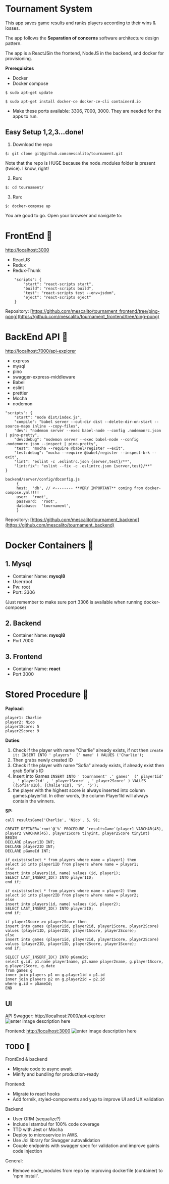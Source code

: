 



# Tournament System

This app saves game results and ranks players according to their wins & losses.

The app follows the **Separation of concerns** software architecture design pattern.

The app is a ReactJSin the frontend, NodeJS in the backend, and docker for provisioning.

**Prerequisites**

 - Docker
 - Docker compose
```
$ sudo apt-get update
```
```
$ sudo apt-get install docker-ce docker-ce-cli containerd.io
```
 - Make these ports available: 3306, 7000, 3000. They are needed for the apps to run.

## Easy Setup 1,2,3...done!

1. Download the repo
```
$: git clone git@github.com:mescalito/tournament.git
```

Note that the repo is HUGE because the node_modules folder is present (twice). I know, right!

 2. Run:
```
$: cd tournament/
````

3. Run:
```
$: docker-compose up
```

You are good to go. Open your browser and navigate to:

# FrontEnd 🤙
[http://localhost:3000](http://localhost:3000)
- ReactJS 
- Redux
- Redux-Thunk
````
    "scripts": { 
	    "start": "react-scripts start",
	    "build": "react-scripts build",
	    "test": "react-scripts test --env=jsdom",
	    "eject": "react-scripts eject"
    }
````
 
 Repository:
 [https://github.com/mescalito/tournament_frontend/tree/ping-pong](https://github.com/mescalito/tournament_frontend/tree/ping-pong)

# BackEnd API 🤘

[http://localhost:7000/api-explorer](http://localhost:7000/api-explorer)

- express
- mysql
- pino
- swagger-express-middleware
- Babel
- eslint
- prettier
- Mocha
- nodemon

````
"scripts": {
	"start": "node dist/index.js",
	"compile": "babel server --out-dir dist --delete-dir-on-start --source-maps inline --copy-files",
	"dev": "nodemon server --exec babel-node --config .nodemonrc.json | pino-pretty",
	"dev:debug": "nodemon server --exec babel-node --config .nodemonrc.json --inspect | pino-pretty",
	"test": "mocha --require @babel/register --exit",
	"test:debug": "mocha --require @babel/register --inspect-brk --exit",
	"lint": "eslint -c .eslintrc.json {server,test}/**",
	"lint:fix": "eslint --fix -c .eslintrc.json {server,test}/**"
}
````

````
backend/server/config/dbconfig.js
     {
     host:  'db', // <-------- **VERY IMPORTANT** coming from docker-compose.yml!!!!
     user:  'root',
     password:  'root',
     database:  'tournament',
     }
````

Repository:
[https://github.com/mescalito/tournament_backend](https://github.com/mescalito/tournament_backend)


# Docker Containers 🚚
## 1. Mysql
- Container Name: **mysql8**
- User:root
- Pw: root
- Port: 3306

(Just remember to make sure port 3306 is available when running docker-compose)

## 2. Backend
- Container Name: **mysql8**
- Port 7000
## 3. Frontend
- Container Name: **react**
- Port 3000

# Stored Procedure 🧠

**Payload**:

    player1: Charlie  
    player2: Nico  
    player1Score: 5  
    player2Score: 9

**Duties**:

 1. Check if the player with name "Charlie" already exists, if not then
    `create it: INSERT INTO ' players'  (' name' ) VALUES ('Charlie');`
 1. Then grabs newly created ID
 1. Check if the player with name "Sofia" already exists, if already exist then grab Sofia's ID
 1. Insert into Games `INSERT INTO ' tournament' .' games'  (' player1id' , ' player2id' , ' player1Score' , ' player2Score' ) VALUES ({Sofia'sID},
    {Chalie'sID}, '9', '5');`
 1. the player with the highest score is always inserted into column games.player1id. In other words, the column Player1Id will always contain the winners.

**SP:**
````
call resultsGame('Charlie', 'Nico', 5, 9);
````

	CREATE DEFINER=`root`@`%` PROCEDURE `resultsGame`(player1 VARCHAR(45), player2 VARCHAR(45), player1Score tinyint, player2Score tinyint)
    BEGIN
    DECLARE player1ID INT;
    DECLARE player2ID INT;
    DECLARE pGameId INT;
    
    if exists(select * from players where name = player1) then
    select id into player1ID from players where name = player1;
    else
    insert into players(id, name) values (id, player1);
    SELECT LAST_INSERT_ID() INTO player1ID;
    end if;
    
    if exists(select * from players where name = player2) then
    select id into player2ID from players where name = player2;
    else
    insert into players(id, name) values (id, player2);
    SELECT LAST_INSERT_ID() INTO player2ID;
    end if;
    
    if player1Score >= player2Score then
    insert into games (player1id, player2id, player1Score, player2Score)
    values (player1ID, player2ID, player1Score, player2Score);
    else
    insert into games (player1id, player2id, player1Score, player2Score)
    values (player2ID, player1ID, player2Score, player1Score);
    end if;
    
    SELECT LAST_INSERT_ID() INTO pGameId;
    select g.id, p1.name player1name, p2.name player2name, g.player1Score, g.player2Score, g.date
    from games g
    inner join players p1 on g.player1id = p1.id
    inner join players p2 on g.player2id = p2.id
    where g.id = pGameId;
    END

## UI

API Swagger: [http://localhost:7000/api-explorer](http://localhost:7000/api-explorer)
![enter image description here](https://i.ibb.co/6NTDHy4/backend.png)

Frontend: [http://localhost:3000](http://localhost:3000)
![enter image description here](https://i.ibb.co/1mVySws/frontend.png)

## TODO 🤨

FrontEnd & backend
- Migrate code to async await
- Minify and bundling for production-ready

Frontend:

- Migrate to react hooks
- Add formik, styled-components and yup to improve UI and UX validation

Backend

- User ORM (sequalize?)
- Include Istambul for 100% code coverage
- TTD with Jest or Mocha
- Deploy to microservice in AWS.
- Use Joi library for Swagger autovalidation
- Couple endpoints with swagger spec for validation and improve gaints code injection

General:
- Remove node_modules from repo by improving dockerfile (container) to 'npm install'.

